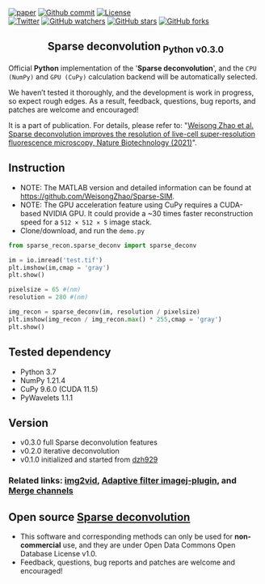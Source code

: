 [![paper](https://img.shields.io/badge/paper-nat.%20biotech.-black.svg)](https://doi.org/10.1038/s41587-021-01092-2/)
[![Github commit](https://img.shields.io/github/last-commit/WeisongZhao/sparse-deconv-py)](https://github.com/WeisongZhao/sparse-deconv-py/)
[![License](https://img.shields.io/github/license/WeisongZhao/sparse-deconv-py)](https://github.com/WeisongZhao/sparse-deconv-py/blob/master/LICENSE/)<br>
[![Twitter](https://img.shields.io/twitter/follow/weisong_zhao?label=weisong)](https://twitter.com/weisong_zhao/status/1370308101690118146)
[![GitHub watchers](https://img.shields.io/github/watchers/WeisongZhao/sparse-deconv-py?style=social)](https://github.com/WeisongZhao/sparse-deconv-py/) 
[![GitHub stars](https://img.shields.io/github/stars/WeisongZhao/sparse-deconv-py?style=social)](https://github.com/WeisongZhao/sparse-deconv-py/) 
[![GitHub forks](https://img.shields.io/github/forks/WeisongZhao/sparse-deconv-py?style=social)](https://github.com/WeisongZhao/sparse-deconv-py/)

<p>
<h2 align="center">Sparse deconvolution<sub> Python v0.3.0</sub></h2>
<!-- <h6 align="center"><sup>v1.0.3</sup></h6> -->
<!-- <h4 align="center">This repository contains the updating version of Sparse deconvolution.</h4> -->
</p>  


Official **Python** implementation of the '**Sparse deconvolution**', and the `CPU (NumPy)` and `GPU (CuPy)` calculation backend will be automatically selected. 

We haven’t tested it thoroughly, and the development is work in progress, so expect rough edges. As a result, feedback, questions, bug reports, and patches are welcome and encouraged!

It is a part of publication. For details, please refer to: "[Weisong Zhao et al. Sparse deconvolution improves the resolution of live-cell super-resolution fluorescence microscopy, Nature Biotechnology (2021)](https://doi.org/10.1038/s41587-021-01092-2)".


## Instruction

- NOTE: The MATLAB version and detailed information can be found at https://github.com/WeisongZhao/Sparse-SIM.
- NOTE: The GPU acceleration feature using CuPy requires a CUDA-based NVIDIA GPU. It could provide a ~30 times faster reconstruction speed for a `512 × 512 × 5` image stack.
- Clone/download, and run the `demo.py`

```python
from sparse_recon.sparse_deconv import sparse_deconv

im = io.imread('test.tif')
plt.imshow(im,cmap = 'gray')
plt.show()

pixelsize = 65 #(nm)
resolution = 280 #(nm)

img_recon = sparse_deconv(im, resolution / pixelsize)
plt.imshow(img_recon / img_recon.max() * 255,cmap = 'gray')
plt.show()
```

## Tested dependency 

- Python 3.7
- NumPy 1.21.4
- CuPy 9.6.0 (CUDA 11.5)
- PyWavelets 1.1.1

## Version

- v0.3.0 full Sparse deconvolution features
- v0.2.0 iterative deconvolution
- v0.1.0 initialized and started from [dzh929](https://github.com/dzh929/Sparse-SIM-python)

### Related links: [img2vid](https://github.com/WeisongZhao/img2vid/), [Adaptive filter imagej-plugin](https://github.com/WeisongZhao/AdaptiveMedian.imagej/), and [Merge channels](https://github.com/WeisongZhao/Palette.ui)



## Open source [Sparse deconvolution](https://github.com/WeisongZhao/Sparse-deconv-py)

- This software and corresponding methods can only be used for **non-commercial** use, and they are under Open Data Commons Open Database License v1.0.
- Feedback, questions, bug reports and patches are welcome and encouraged!


